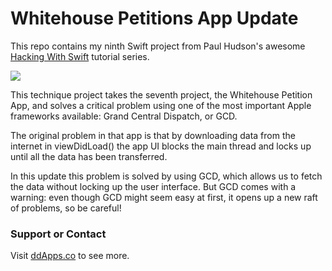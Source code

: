 # Whitehouse Petitions App Update
This repo contains my ninth Swift project from Paul Hudson's awesome [Hacking With Swift](http://www.hackingwithswift.com/) tutorial series.

![](https://raw.githubusercontent.com/duliodenis/HackingWithSwift/master/art/Whitehouse.gif)

This technique project takes the seventh project, the Whitehouse Petition App, and solves a critical problem using one of the most important Apple frameworks available: Grand Central Dispatch, or GCD. 

The original problem in that app is that by downloading data from the internet in viewDidLoad() the app UI blocks the main thread and locks up until all the data has been transferred. 

In this update this problem is solved by using GCD, which allows us to fetch the data without locking up the user interface. But GCD comes with a warning: even though GCD might seem easy at first, it opens up a new raft of problems, so be careful! 

### Support or Contact
Visit [ddApps.co](http://ddapps.co) to see more.
